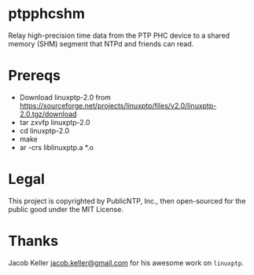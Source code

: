 # ptpphcshm

Relay high-precision time data from the PTP PHC device to a shared memory (SHM) segment that NTPd and friends can read.


# Prereqs

* Download linuxptp-2.0 from https://sourceforge.net/projects/linuxptp/files/v2.0/linuxptp-2.0.tgz/download
* tar zxvfp linuxptp-2.0
* cd linuxptp-2.0
* make
* ar -crs liblinuxptp.a *.o 




# Legal

This project is copyrighted by PublicNTP, Inc., then open-sourced for the public good under the MIT License.


# Thanks

Jacob Keller <jacob.keller@gmail.com> for his awesome work on `linuxptp`.
